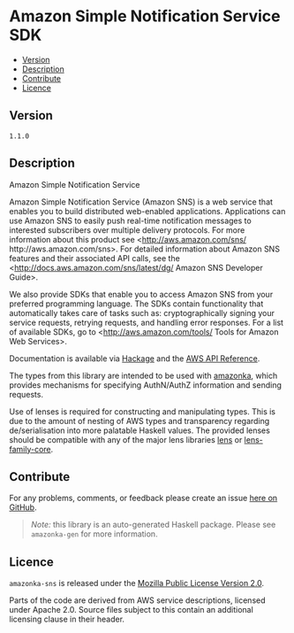 # Amazon Simple Notification Service SDK

* [Version](#version)
* [Description](#description)
* [Contribute](#contribute)
* [Licence](#licence)


## Version

`1.1.0`


## Description

Amazon Simple Notification Service

Amazon Simple Notification Service (Amazon SNS) is a web service that
enables you to build distributed web-enabled applications. Applications
can use Amazon SNS to easily push real-time notification messages to
interested subscribers over multiple delivery protocols. For more
information about this product see
<http://aws.amazon.com/sns/ http:\/\/aws.amazon.com\/sns>. For detailed
information about Amazon SNS features and their associated API calls,
see the
<http://docs.aws.amazon.com/sns/latest/dg/ Amazon SNS Developer Guide>.

We also provide SDKs that enable you to access Amazon SNS from your
preferred programming language. The SDKs contain functionality that
automatically takes care of tasks such as: cryptographically signing
your service requests, retrying requests, and handling error responses.
For a list of available SDKs, go to
<http://aws.amazon.com/tools/ Tools for Amazon Web Services>.

Documentation is available via [Hackage](http://hackage.haskell.org/package/amazonka-sns)
and the [AWS API Reference](http://docs.aws.amazon.com/sns/latest/api/Welcome.html).

The types from this library are intended to be used with [amazonka](http://hackage.haskell.org/package/amazonka),
which provides mechanisms for specifying AuthN/AuthZ information and sending requests.

Use of lenses is required for constructing and manipulating types.
This is due to the amount of nesting of AWS types and transparency regarding
de/serialisation into more palatable Haskell values.
The provided lenses should be compatible with any of the major lens libraries
[lens](http://hackage.haskell.org/package/lens) or [lens-family-core](http://hackage.haskell.org/package/lens-family-core).

## Contribute

For any problems, comments, or feedback please create an issue [here on GitHub](https://github.com/brendanhay/amazonka/issues).

> _Note:_ this library is an auto-generated Haskell package. Please see `amazonka-gen` for more information.


## Licence

`amazonka-sns` is released under the [Mozilla Public License Version 2.0](http://www.mozilla.org/MPL/).

Parts of the code are derived from AWS service descriptions, licensed under Apache 2.0.
Source files subject to this contain an additional licensing clause in their header.
